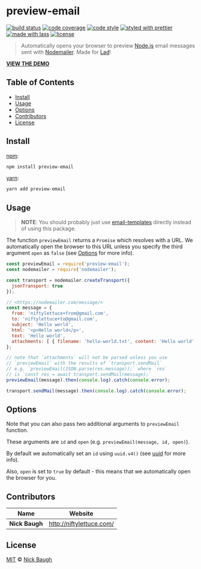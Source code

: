 # preview-email

[![build status](https://img.shields.io/travis/niftylettuce/preview-email.svg)](https://travis-ci.org/niftylettuce/preview-email)
[![code coverage](https://img.shields.io/codecov/c/github/niftylettuce/preview-email.svg)](https://codecov.io/gh/niftylettuce/preview-email)
[![code style](https://img.shields.io/badge/code_style-XO-5ed9c7.svg)](https://github.com/sindresorhus/xo)
[![styled with prettier](https://img.shields.io/badge/styled_with-prettier-ff69b4.svg)](https://github.com/prettier/prettier)
[![made with lass](https://img.shields.io/badge/made_with-lass-95CC28.svg)](https://lass.js.org)
[![license](https://img.shields.io/github/license/niftylettuce/preview-email.svg)](<>)

> Automatically opens your browser to preview [Node.js][node] email messages sent with [Nodemailer][]. Made for [Lad][]!

**[VIEW THE DEMO](demo.png)**


## Table of Contents

* [Install](#install)
* [Usage](#usage)
* [Options](#options)
* [Contributors](#contributors)
* [License](#license)


## Install

[npm][]:

```sh
npm install preview-email
```

[yarn][]:

```sh
yarn add preview-email
```


## Usage

> **NOTE**: You should probably just use [email-templates][] directly instead of using this package.

The function `previewEmail` returns a `Promise` which resolves with a URL. We automatically open the browser to this URL unless you specify the third argument `open` as `false` (see [Options](#options) for more info).

```js
const previewEmail = require('preview-email');
const nodemailer = require('nodemailer');

const transport = nodemailer.createTransport({
  jsonTransport: true
});

// <https://nodemailer.com/message/>
const message = {
  from: 'niftylettuce+from@gmail.com',
  to: 'niftylettuce+to@gmail.com',
  subject: 'Hello world',
  html: '<p>Hello world</p>',
  text: 'Hello world',
  attachments: [ { filename: 'hello-world.txt', content: 'Hello world' } ]
};

// note that `attachments` will not be parsed unless you use
// `previewEmail` with the results of `transport.sendMail`
// e.g. `previewEmail(JSON.parse(res.message));` where `res`
// is `const res = await transport.sendMail(message);`
previewEmail(message).then(console.log).catch(console.error);

transport.sendMail(message).then(console.log).catch(console.error);
```


## Options

Note that you can also pass two additional arguments to `previewEmail` function.

These arguments are `id` and `open` (e.g. `previewEmail(message, id, open)`).

By default we automatically set an `id` using `uuid.v4()` (see [uuid][] for more info).

Also, `open` is set to `true` by default - this means that we automatically open the browser for you.


## Contributors

| Name           | Website                    |
| -------------- | -------------------------- |
| **Nick Baugh** | <http://niftylettuce.com/> |


## License

[MIT](LICENSE) © [Nick Baugh](http://niftylettuce.com/)


## 

[npm]: https://www.npmjs.com/

[yarn]: https://yarnpkg.com/

[email-templates]: https://github.com/niftylettuce/email-templates

[node]: https://nodejs.org/

[nodemailer]: https://nodemailer.com

[uuid]: https://github.com/kelektiv/node-uuid

[lad]: https://lad.js.org
